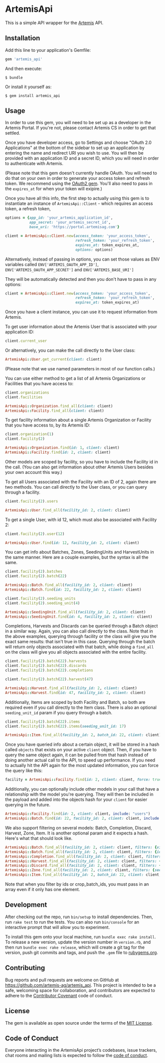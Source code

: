 # ArtemisApi

This is a simple API wrapper for the [Artemis](https://artemisag.com/) API.

## Installation

Add this line to your application's Gemfile:

```ruby
gem 'artemis_api'
```

And then execute:

    $ bundle

Or install it yourself as:

    $ gem install artemis_api

## Usage

In order to use this gem, you will need to be set up as a developer in the Artemis Portal. If you're not, please contact Artemis CS in order to get that settled.

Once you have developer access, go to Settings and choose "OAuth 2.0 Applications" at the bottom of the sidebar to set up an application by entering the name and redirect URI you wish to use. You will then be provided with an application ID and a secret ID, which you will need in order to authenticate with Artemis.

(Please note that this gem doesn't currently handle OAuth. You will need to do that on your own in order to generate your access token and refresh token. We recommend using the [OAuth2 gem](https://github.com/oauth-xx/oauth2). You'll also need to pass in the `expires_at` for when your token will exipire.)

Once you have all this info, the first step to actually using this gem is to instantiate an instance of `ArtemisApi::Client` - which requires an access token, a refresh token,

```ruby
options = {app_id: 'your_artemis_application_id',
           app_secret: 'your_artemis_secret_id',
           base_uri: 'https://portal.artemisag.com'}

client = ArtemisApi::Client.new(access_token: 'your_access_token',
                                refresh_token: 'your_refresh_token',
                                expires_at: token_expires_at,
                                options: options)
```

Alternatively, instead of passing in options, you can set those values as ENV variables called `ENV['ARTEMIS_OAUTH_APP_ID']`, `ENV['ARTEMIS_OAUTH_APP_SECRET']` and `ENV['ARTEMIS_BASE_URI']`

They will be automatically detected and then you don't have to pass in any options:
```ruby
client = ArtemisApi::Client.new(access_token: 'your_access_token',
                                refresh_token: 'your_refresh_token',
                                expires_at: token_expires_at)
```

Once you have a client instance, you can use it to request information from Artemis.

To get user information about the Artemis User that is associated with your application ID:
```ruby
client.current_user
```
Or alternatively, you can make the call directly to the User class:

```ruby
ArtemisApi::User.get_current(client: client)
```

(Please note that we use named parameters in most of our function calls.)

You can use either method to get a list of all Artemis Organizations or Facilities that you have access to:
```ruby
client.organizations
client.facilities

ArtemisApi::Organization.find_all(client: client)
ArtemisApi::Facility.find_all(client: client)
```

To get facility information about a single Artemis Organization or Facility that you have access to, by its Artemis ID:
```ruby
client.organization(1)
client.facility(2)

ArtemisApi::Organization.find(id: 1, client: client)
ArtemisApi::Facility.find(id: 2, client: client)
```

Other models are scoped by facility, so you have to include the Facility id in the call. (You can also get information about other Artemis Users besides your own account this way.)

To get all Users associated with the Facility with an ID of 2, again there are two methods. You can call directly to the User class, or you can query through a facility.
```ruby
client.facility(2).users

ArtemisApi::User.find_all(facility_id: 2, client: client)
```

To get a single User, with id 12, which must also be associated with Facility 2:
```ruby
client.facility(2).user(12)

ArtemisApi::User.find(id: 12, facility_id: 2, client: client)
```

You can get info about Batches, Zones, SeedingUnits and HarvestUnits in the same manner. Here are a couple examples, but the syntax is all the same.
```ruby
client.facility(2).batches
client.facility(2).batch(22)

ArtemisApi::Batch.find_all(facility_id: 2, client: client)
ArtemisApi::Batch.find(id: 22, facility_id: 2, client: client)

client.facility(2).seeding_units
client.facility(2).seeding_unit(4)

ArtemisApi::SeedingUnit.find_all(facility_id: 2, client: client)
ArtemisApi::SeedingUnit.find(id: 4, facility_id: 2, client: client)
```

Completions, Harvests and Discards can be queried through a Batch object in a similar way. Again, you can also call directly to the class. Note that in the above examples, querying through facility or the class will give you the exact same results: that isn't true in this case. Querying through the batch will return only objects associated with that batch, while doing a `find_all` on the class will give you all objects associated with the entire facility.
```ruby
client.facility(2).batch(22).harvests
client.facility(2).batch(22).discards
client.facility(2).batch(22).completions

client.facility(2).batch(22).harvest(47)

ArtemisApi::Harvest.find_all(facility_id: 2, client: client)
ArtemisApi::Harvest.find(id: 47, facility_id: 2, client: client)
```

Additionally, Items are scoped by both Facility and Batch, so both are required even if you call directly to the Item class. There is also an optional `seeding_unit_id` param if you query through a batch.
```ruby
client.facility(2).batch(22).items
client.facility(2).batch(22).items(seeding_unit_id: 17)

ArtemisApi::Item.find_all(facility_id: 2, batch_id: 22, client: client)
```

Once you have queried info about a certain object, it will be stored in a hash called `objects` that exists on your active `client` object. Then, if you have to query the same object again, it can be pulled from that hash instead of doing another actual call to the API, to speed up performance. If you need to actually hit the API again for the most updated information, you can force the query like this:
```ruby
facility = ArtemisApi::Facility.find(id: 2, client: client, force: true)
```

Additionally, you can optionally include other models in your call that have a relationship with the model you're querying. They will then be included in the payload and added into the objects hash for your `client` for easier querying in the future.

```ruby
ArtemisApi::Facility.find(id: 2, client: client, include: "users")
ArtemisApi::Batch.find(id: 22, facility_id: 2, client: client, include: "completions")
```

We also support filtering on several models: Batch, Completion, Discard, Harvest, Zone, Item. It is another optional param and it expects a hash. Here's what that should look like.

```ruby
ArtemisApi::Batch.find_all(facility_id: 2, client: client, filters: {view: 'all_batches', search: 'genovese basil'})
ArtemisApi::Batch.find_all(facility_id: 2, client: client, filters: {ids: [2, 4, 6, 11]})
ArtemisApi::Completion.find_all(facility_id: 2, client: client, filters: {crop_batch_ids: [5]})
ArtemisApi::Harvest.find_all(facility_id: 2, client: client, filters: {crop_batch_ids: [5, 7]})
ArtemisApi::Discard.find_all(facility_id: 2, client: client, filters: {crop_batch_ids: [6, 7, 9]})
ArtemisApi::Zone.find_all(facility_id: 2, client: client, filters: {seeding_unit_id: 3})
ArtemisApi::Item.find_all(facility_id: 2, batch_id: 22, client: client, filters: {seeding_unit_id: 8})
```

Note that when you filter by ids or crop_batch_ids, you must pass in an array even if it only has one element.

## Development

After checking out the repo, run `bin/setup` to install dependencies. Then, run `rake test` to run the tests. You can also run `bin/console` for an interactive prompt that will allow you to experiment.

To install this gem onto your local machine, run `bundle exec rake install`. To release a new version, update the version number in `version.rb`, and then run `bundle exec rake release`, which will create a git tag for the version, push git commits and tags, and push the `.gem` file to [rubygems.org](https://rubygems.org).

## Contributing

Bug reports and pull requests are welcome on GitHub at https://github.com/artemis-ag/artemis_api. This project is intended to be a safe, welcoming space for collaboration, and contributors are expected to adhere to the [Contributor Covenant](http://contributor-covenant.org) code of conduct.

## License

The gem is available as open source under the terms of the [MIT License](https://opensource.org/licenses/MIT).

## Code of Conduct

Everyone interacting in the ArtemisApi project’s codebases, issue trackers, chat rooms and mailing lists is expected to follow the [code of conduct](https://github.com/artemis-ag/artemis_api/blob/master/CODE_OF_CONDUCT.md).
